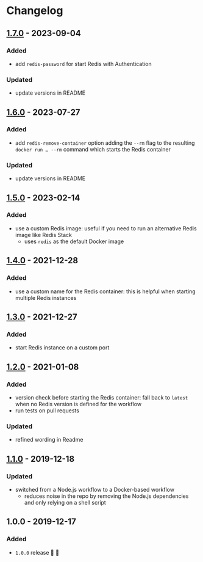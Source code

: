 # Changelog

## [1.7.0](https://github.com/supercharge/redis-github-action/compare/v1.6.0...v1.7.0) - 2023-09-04

### Added
- add `redis-password` for start Redis with Authentication

### Updated
- update versions in README


## [1.6.0](https://github.com/supercharge/redis-github-action/compare/v1.5.0...v1.6.0) - 2023-07-27

### Added
- add `redis-remove-container` option adding the `--rm` flag to the resulting `docker run … --rm` command which starts the Redis container

### Updated
- update versions in README


## [1.5.0](https://github.com/supercharge/redis-github-action/compare/v1.4.0...v1.5.0) - 2023-02-14

### Added
- use a custom Redis image: useful if you need to run an alternative Redis image like Redis Stack
  - uses `redis` as the default Docker image


## [1.4.0](https://github.com/supercharge/redis-github-action/compare/v1.3.0...v1.4.0) - 2021-12-28

### Added
- use a custom name for the Redis container: this is helpful when starting multiple Redis instances


## [1.3.0](https://github.com/supercharge/redis-github-action/compare/v1.2.0...v1.3.0) - 2021-12-27

### Added
- start Redis instance on a custom port


## [1.2.0](https://github.com/supercharge/redis-github-action/compare/v1.1.0...v1.2.0) - 2021-01-08

### Added
- version check before starting the Redis container: fall back to `latest` when no Redis version is defined for the workflow
- run tests on pull requests

### Updated
- refined wording in Readme


## [1.1.0](https://github.com/supercharge/redis-github-action/compare/v1.0.0...v1.1.0) - 2019-12-18

### Updated
- switched from a Node.js workflow to a Docker-based workflow
  - reduces noise in the repo by removing the Node.js dependencies and only relying on a shell script


## 1.0.0 - 2019-12-17

### Added
- `1.0.0` release 🚀 🎉
